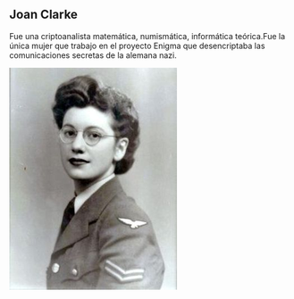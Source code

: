 ## Joan Clarke
Fue una criptoanalista matemática, numismática, informática teórica.Fue la única mujer que trabajo en el proyecto Enigma que desencriptaba las comunicaciones secretas de la alemana nazi.

![image](joanc1.jpg)
